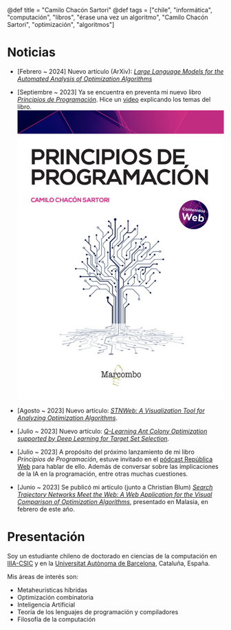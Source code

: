 @def title = "Camilo Chacón Sartori"
@def tags = ["chile", "informática", "computación", "libros", "érase una vez un algoritmo", "Camilo Chacón Sartori", "optimización", "algoritmos"]

# Noticias
- [Febrero ~ 2024] Nuevo artículo (ArXiv): [*Large Language Models for the Automated Analysis of Optimization Algorithms*](https://arxiv.org/abs/2402.08472)
- [Septiembre ~ 2023] Ya se encuentra en preventa mi nuevo libro [*Principios de Programación*](https://camilocs.substack.com/p/nuevo-libro-principios-de-programacion). Hice un [video](https://youtu.be/YoSpgu90H9Y?si=sJUDpp--Ka0QlkvS) explicando los temas del libro.
![Principios de programación](/assets/libro3.png)

- [Agosto ~ 2023] Nuevo artículo: [*STNWeb: A Visualization Tool for Analyzing Optimization Algorithms*](https://www.sciencedirect.com/science/article/pii/S2665963823000957).
- [Julio ~ 2023] Nuevo artículo: [*Q-Learning Ant Colony Optimization supported by Deep Learning for Target Set Selection*](https://dl.acm.org/doi/10.1145/3583131.3590396).
- [Julio ~ 2023] A propósito del próximo lanzamiento de mi libro *Principios de Programación*, estuve invitado en el [pódcast República Web](https://republicaweb.es/podcast/pensando-en-la-programacion-desde-los-principios-con-camilo-chacon/) para hablar de ello. Además de conversar sobre las implicaciones de la IA en la programación, entre otras muchas cuestiones.
- [Junio ~ 2023] Se publicó mi artículo (junto a Christian Blum) [*Search Trajectory Networks Meet the Web: A Web Application for the Visual Comparison of Optimization Algorithms*](https://dl.acm.org/doi/10.1145/3587828.3587843), presentado en Malasia, en febrero de este año.

# Presentación

Soy un estudiante chileno de doctorado en ciencias de la computación en [IIIA-CSIC](https://www.iiia.csic.es/en-us/people/person/?person_id=161) y en la [Universitat Autònoma de Barcelona](https://www.uab.cat), Cataluña, España.

Mis áreas de interés son:

* Metaheurísticas híbridas
* Optimización combinatoria
* Inteligencia Artificial
* Teoría de los lenguajes de programación y compiladores
* Filosofía de la computación

